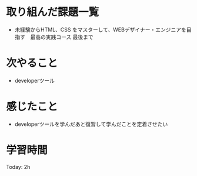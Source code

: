 # 取り組んだ課題一覧
- 未経験からHTML、CSS をマスターして、WEBデザイナー・エンジニアを目指す　最高の実践コース 最後まで
# 次やること
- developerツール
# 感じたこと
- developerツールを学んだあと復習して学んだことを定着させたい
# 学習時間
Today: 2h